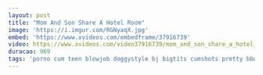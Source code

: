 ```yaml
---
layout: post
title: "Mom And Son Share A Hotel Room"
image: 'https://i.imgur.com/RGNyaqX.jpg'
embed: 'https://www.xvideos.com/embedframe/37916739'
video: https://www.xvideos.com/video37916739/mom_and_son_share_a_hotel_room
duracao: 969
tags: 'porno cum teen blowjob doggystyle bj bigtits cumshots pretty bbw brunettes bbc'
---
```

